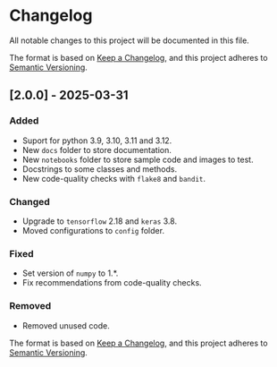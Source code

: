 # Changelog

All notable changes to this project will be documented in this file.

The format is based on [Keep a Changelog](https://keepachangelog.com/en/1.0.0/),
and this project adheres to [Semantic Versioning](https://semver.org/spec/v2.0.0.html).

## [2.0.0] - 2025-03-31
### Added
- Suport for python 3.9, 3.10, 3.11 and 3.12.
- New `docs` folder to store documentation.
- New `notebooks` folder to store sample code and images to test.
- Docstrings to some classes and methods.
- New code-quality checks with `flake8` and `bandit`.
### Changed
- Upgrade to `tensorflow` 2.18 and `keras` 3.8.
- Moved configurations to `config` folder.
### Fixed
- Set version of `numpy` to 1.*.
- Fix recommendations from code-quality checks.
### Removed
- Removed unused code.

The format is based on [Keep a Changelog](https://keepachangelog.com/en/1.0.0/),
and this project adheres to [Semantic Versioning](https://semver.org/spec/v2.0.0.html).
